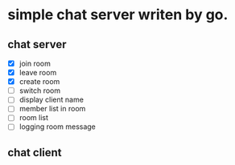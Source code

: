 # simple chat server writen by go.

## chat server
- [x] join room
- [x] leave room
- [x] create room
- [ ] switch room
- [ ] display client name
- [ ] member list in room
- [ ] room list
- [ ] logging room message

## chat client